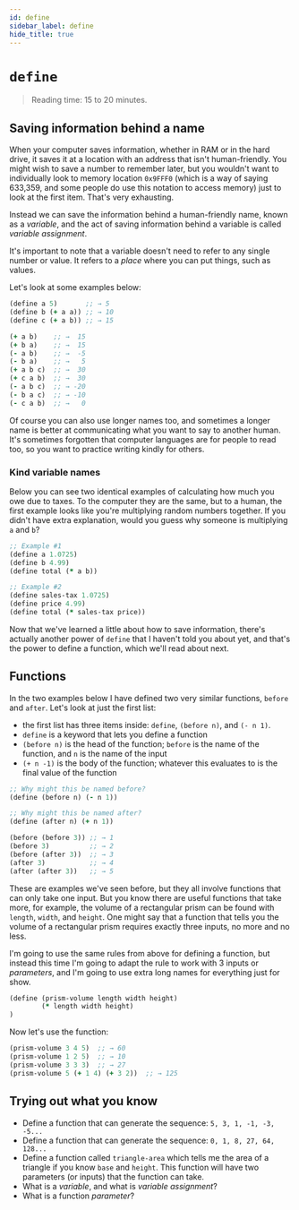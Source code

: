 ```yaml
---
id: define
sidebar_label: define
hide_title: true
---
```


# `define`

> Reading time: 15 to 20 minutes.

## Saving information behind a name

When your computer saves information, whether in RAM or in the hard drive, it
saves it at a location with an address that isn't human-friendly. You might wish
to save a number to remember later, but you wouldn't want to individually look 
to memory location `0x9FFF0` (which is a way of saying 633,359, and some people
do use this notation to access memory) just to look at the first item. That's 
very exhausting.

Instead we can save the information behind a human-friendly name, known as a
_variable_, and the act of saving information behind a variable is called 
_variable assignment_.

It's important to note that a variable doesn't need to refer to any single
number or value. It refers to a *place* where you can put things, such as 
values.

Let's look at some examples below:

``` clojure
(define a 5)       ;; → 5
(define b (+ a a)) ;; → 10
(define c (+ a b)) ;; → 15

(+ a b)    ;; →  15
(+ b a)    ;; →  15
(- a b)    ;; →  -5
(- b a)    ;; →   5
(+ a b c)  ;; →  30
(+ c a b)  ;; →  30
(- a b c)  ;; → -20
(- b a c)  ;; → -10
(- c a b)  ;; →   0
```

Of course you can also use longer names too, and sometimes a longer name is
better at communicating what you want to say to another human. It's sometimes
forgotten that computer languages are for people to read too, so you want to
practice writing kindly for others.

### Kind variable names

Below you can see two identical examples of calculating how much you owe due to
taxes. To the computer they are the same, but to a human, the first example
looks like you're multiplying random numbers together. If you didn't have extra
explanation, would you guess why someone is multiplying `a` and `b`?

``` clojure
;; Example #1
(define a 1.0725)
(define b 4.99)
(define total (* a b))

;; Example #2
(define sales-tax 1.0725)
(define price 4.99)
(define total (* sales-tax price))
```

Now that we've learned a little about how to save information, there's actually
another power of `define` that I haven't told you about yet, and that's the
power to define a function, which we'll read about next.

## Functions

In the two examples below I have defined two very similar functions, `before`
and `after`. Let's look at just the first list:

* the first list has three items inside: `define`, `(before n)`, and `(- n 1)`.
* `define` is a keyword that lets you define a function
* `(before n)` is the head of the function; `before` is the name of the 
  function, and `n` is the name of the input
* `(+ n -1)` is the body of the function; whatever this evaluates to is the
  final value of the function

``` clojure
;; Why might this be named before?
(define (before n) (- n 1))

;; Why might this be named after?
(define (after n) (+ n 1))

(before (before 3)) ;; → 1
(before 3)          ;; → 2
(before (after 3))  ;; → 3
(after 3)           ;; → 4
(after (after 3))   ;; → 5
```

These are examples we've seen before, but they all involve functions that can
only take one input. But you know there are useful functions that take more, for
example, the volume of a rectangular prism can be found with `length`, `width`, 
and `height`. One might say that a function that tells you the volume of a 
rectangular prism requires exactly three inputs, no more and no less.

I'm going to use the same rules from above for defining a function, but instead
this time I'm going to adapt the rule to work with 3 inputs or _parameters_, and
I'm going to use extra long names for everything just for show.

``` clojure
(define (prism-volume length width height) 
        (* length width height)
)
```

Now let's use the function:

``` clojure
(prism-volume 3 4 5)  ;; → 60
(prism-volume 1 2 5)  ;; → 10
(prism-volume 3 3 3)  ;; → 27
(prism-volume 5 (+ 1 4) (+ 3 2))  ;; → 125
```

## Trying out what you know

* Define a function that can generate the sequence: `5, 3, 1, -1, -3, -5...`
* Define a function that can generate the sequence: `0, 1, 8, 27, 64, 128...`
* Define a function called `triangle-area` which tells me the area of a triangle
  if you know `base` and `height`. This function will have two parameters (or
  inputs) that the function can take.
* What is a _variable_, and what is _variable assignment_?
* What is a function _parameter_?